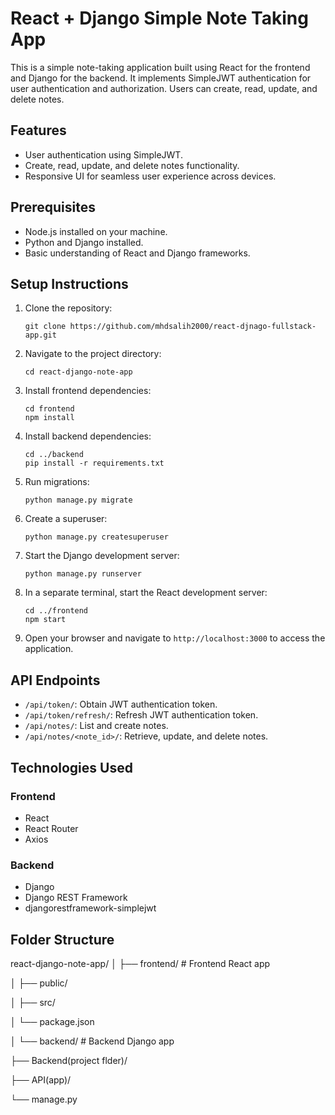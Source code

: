 # React + Django Simple Note Taking App

This is a simple note-taking application built using React for the frontend and Django for the backend. It implements SimpleJWT authentication for user authentication and authorization. Users can create, read, update, and delete notes.

## Features

- User authentication using SimpleJWT.
- Create, read, update, and delete notes functionality.
- Responsive UI for seamless user experience across devices.

## Prerequisites

- Node.js installed on your machine.
- Python and Django installed.
- Basic understanding of React and Django frameworks.

## Setup Instructions

1. Clone the repository:

    ```
    git clone https://github.com/mhdsalih2000/react-djnago-fullstack-app.git
    ```

2. Navigate to the project directory:

    ```
    cd react-django-note-app
    ```

3. Install frontend dependencies:

    ```
    cd frontend
    npm install
    ```

4. Install backend dependencies:

    ```
    cd ../backend
    pip install -r requirements.txt
    ```

5. Run migrations:

    ```
    python manage.py migrate
    ```

6. Create a superuser:

    ```
    python manage.py createsuperuser
    ```

7. Start the Django development server:

    ```
    python manage.py runserver
    ```

8. In a separate terminal, start the React development server:

    ```
    cd ../frontend
    npm start
    ```

9. Open your browser and navigate to `http://localhost:3000` to access the application.

## API Endpoints

- `/api/token/`: Obtain JWT authentication token.
- `/api/token/refresh/`: Refresh JWT authentication token.
- `/api/notes/`: List and create notes.
- `/api/notes/<note_id>/`: Retrieve, update, and delete notes.

## Technologies Used

### Frontend

- React
- React Router
- Axios

### Backend

- Django
- Django REST Framework
- djangorestframework-simplejwt

## Folder Structure
react-django-note-app/
│
├── frontend/ # Frontend React app

│ ├── public/

│ ├── src/

│ └── package.json

│
└── backend/ # Backend Django app

├── Backend(project flder)/

├── API(app)/

└── manage.py

